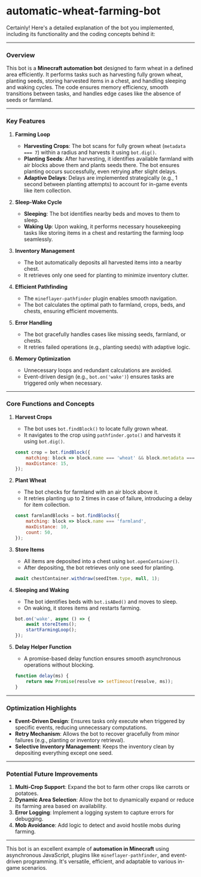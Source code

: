 # automatic-wheat-farming-bot

Certainly! Here's a detailed explanation of the bot you implemented, including its functionality and the coding concepts behind it:

---

### **Overview**
This bot is a **Minecraft automation bot** designed to farm wheat in a defined area efficiently. It performs tasks such as harvesting fully grown wheat, planting seeds, storing harvested items in a chest, and handling sleeping and waking cycles. The code ensures memory efficiency, smooth transitions between tasks, and handles edge cases like the absence of seeds or farmland.

---

### **Key Features**
1. **Farming Loop**  
   - **Harvesting Crops**: The bot scans for fully grown wheat (`metadata === 7`) within a radius and harvests it using `bot.dig()`.  
   - **Planting Seeds**: After harvesting, it identifies available farmland with air blocks above them and plants seeds there. The bot ensures planting occurs successfully, even retrying after slight delays.  
   - **Adaptive Delays**: Delays are implemented strategically (e.g., 1 second between planting attempts) to account for in-game events like item collection.

2. **Sleep-Wake Cycle**  
   - **Sleeping**: The bot identifies nearby beds and moves to them to sleep.  
   - **Waking Up**: Upon waking, it performs necessary housekeeping tasks like storing items in a chest and restarting the farming loop seamlessly.  

3. **Inventory Management**  
   - The bot automatically deposits all harvested items into a nearby chest.  
   - It retrieves only one seed for planting to minimize inventory clutter.  

4. **Efficient Pathfinding**  
   - The `mineflayer-pathfinder` plugin enables smooth navigation.  
   - The bot calculates the optimal path to farmland, crops, beds, and chests, ensuring efficient movements.

5. **Error Handling**  
   - The bot gracefully handles cases like missing seeds, farmland, or chests.  
   - It retries failed operations (e.g., planting seeds) with adaptive logic.

6. **Memory Optimization**  
   - Unnecessary loops and redundant calculations are avoided.  
   - Event-driven design (e.g., `bot.on('wake')`) ensures tasks are triggered only when necessary.

---

### **Core Functions and Concepts**
1. **Harvest Crops**  
   - The bot uses `bot.findBlock()` to locate fully grown wheat.  
   - It navigates to the crop using `pathfinder.goto()` and harvests it using `bot.dig()`.

   ```javascript
   const crop = bot.findBlock({
       matching: block => block.name === 'wheat' && block.metadata === 7,
       maxDistance: 15,
   });
   ```

2. **Plant Wheat**  
   - The bot checks for farmland with an air block above it.  
   - It retries planting up to 2 times in case of failure, introducing a delay for item collection.

   ```javascript
   const farmlandBlocks = bot.findBlocks({
       matching: block => block.name === 'farmland',
       maxDistance: 10,
       count: 50,
   });
   ```

3. **Store Items**  
   - All items are deposited into a chest using `bot.openContainer()`.  
   - After depositing, the bot retrieves only one seed for planting.

   ```javascript
   await chestContainer.withdraw(seedItem.type, null, 1);
   ```

4. **Sleeping and Waking**  
   - The bot identifies beds with `bot.isABed()` and moves to sleep.  
   - On waking, it stores items and restarts farming.

   ```javascript
   bot.on('wake', async () => {
       await storeItems();
       startFarmingLoop();
   });
   ```

5. **Delay Helper Function**  
   - A promise-based delay function ensures smooth asynchronous operations without blocking.

   ```javascript
   function delay(ms) {
       return new Promise(resolve => setTimeout(resolve, ms));
   }
   ```

---

### **Optimization Highlights**
- **Event-Driven Design**: Ensures tasks only execute when triggered by specific events, reducing unnecessary computations.
- **Retry Mechanism**: Allows the bot to recover gracefully from minor failures (e.g., planting or inventory retrieval).
- **Selective Inventory Management**: Keeps the inventory clean by depositing everything except one seed.

---

### **Potential Future Improvements**
1. **Multi-Crop Support**: Expand the bot to farm other crops like carrots or potatoes.
2. **Dynamic Area Selection**: Allow the bot to dynamically expand or reduce its farming area based on availability.
3. **Error Logging**: Implement a logging system to capture errors for debugging.
4. **Mob Avoidance**: Add logic to detect and avoid hostile mobs during farming.

---

This bot is an excellent example of **automation in Minecraft** using asynchronous JavaScript, plugins like `mineflayer-pathfinder`, and event-driven programming. It's versatile, efficient, and adaptable to various in-game scenarios.
